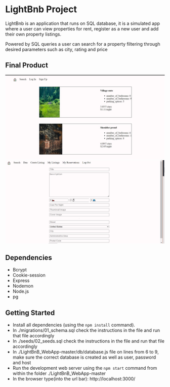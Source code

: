 # LightBnb Project

LightBnb is an application that runs on SQL database, it is a simulated app where a user can view properties for rent, register as a new user and add their own property listings.

Powered by SQL queries a user can search for a property filtering through desired parameters such as city, rating and price

## Final Product

!["Screenshot of URLs page"](./docs/home-page.JPG)
!["Screenshot of register page"](./docs/create-new-listing-page.JPG)

## Dependencies
- Bcrypt
- Cookie-session
- Express
- Nodemon
- Node.js
- pg

## Getting Started

- Install all dependencies (using the `npm install` command).
- In ./migrations/01_schema.sql check the instructions in the file and run that file accordingly
- In ./seeds/02_seeds.sql check the instructions in the file and run that file accordingly
- In ./LightBnB_WebApp-master/db/database.js file on lines from 6 to 9, make sure the correct database is created as well as user, password and host
- Run the development web server using the `npm start` command from within the folder ./LightBnB_WebApp-master
- In the browser type(into the url bar): http://localhost:3000/
